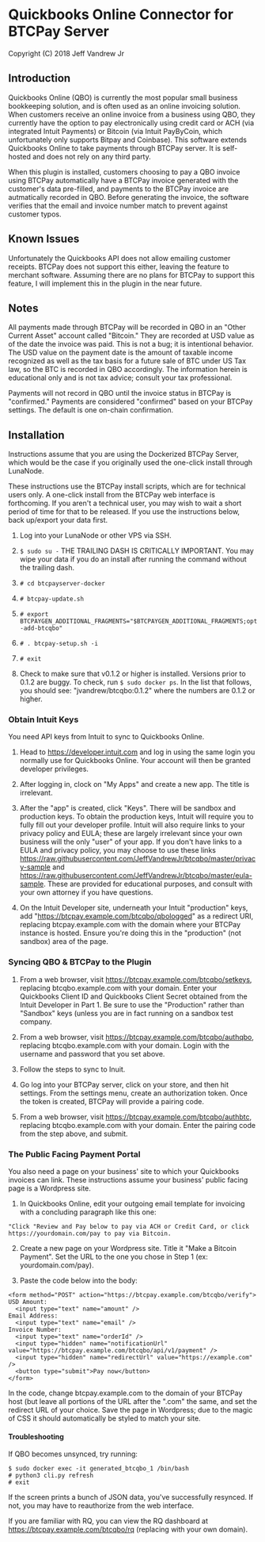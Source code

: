<h1>Quickbooks Online Connector for BTCPay Server</h1>

Copyright (C) 2018 Jeff Vandrew Jr

<h2>Introduction</h2>

Quickbooks Online (QBO) is currently the most popular small business bookkeeping solution, and is often used as an online invoicing solution. When customers receive an online invoice from a business using QBO, they currently have the option to pay electronically using credit card or ACH (via integrated Intuit Payments) or Bitcoin (via Intuit PayByCoin, which unfortunately only supports Bitpay and Coinbase). This software extends Quickbooks Online to take payments through BTCPay server. It is self-hosted and does not rely on any third party.

When this plugin is installed, customers choosing to pay a QBO invoice using BTCPay automatically have a BTCPay invoice generated with the customer's data pre-filled, and payments to the BTCPay invoice are autmatically recorded in QBO. Before generating the invoice, the software verifies that the email and invoice number match to prevent against customer typos.

<h2>Known Issues</h2>

Unfortunately the Quickbooks API does not allow emailing customer receipts. BTCPay does not support this either, leaving the feature to merchant software. Assuming there are no plans for BTCPay to support this feature, I will implement this in the plugin in the near future.

<h2>Notes</h2>

All payments made through BTCPay will be recorded in QBO in an "Other Current Asset" account called "Bitcoin." They are recorded at USD value as of the date the invoice was paid. This is not a bug; it is intentional behavior. The USD value on the payment date is the amount of taxable income recognized as well as the tax basis for a future sale of BTC under US Tax law, so the BTC is recorded in QBO accordingly. The information herein is educational only and is not tax advice; consult your tax professional.

Payments will not record in QBO until the invoice status in BTCPay is "confirmed." Payments are considered "confirmed" based on your BTCPay settings. The default is one on-chain confirmation.

<h2>Installation</h2>

Instructions assume that you are using the Dockerized BTCPay Server, which would be the case if you originally used the one-click install through LunaNode.

These instructions use the BTCPay install scripts, which are for technical users only. A one-click install from the BTCPay web interface is forthcoming. If you aren't a technical user, you may wish to wait a short period of time for that to be released. If you use the instructions below, back up/export your data first.

1. Log into your LunaNode or other VPS via SSH.

2. `$ sudo su -` THE TRAILING DASH IS CRITICALLY IMPORTANT. You may wipe your data if you do an install after running the command without the trailing dash.

3. `# cd btcpayserver-docker`

4. `# btcpay-update.sh`

4. `# export BTCPAYGEN_ADDITIONAL_FRAGMENTS="$BTCPAYGEN_ADDITIONAL_FRAGMENTS;opt-add-btcqbo"`

5. `# . btcpay-setup.sh -i`

6. `# exit`

7. Check to make sure that v0.1.2 or higher is installed. Versions prior to 0.1.2 are buggy. To check, run `$ sudo docker ps`. In the list that follows, you should see: "jvandrew/btcqbo:0.1.2" where the numbers are 0.1.2 or higher.

<h3>Obtain Intuit Keys</h3>

You need API keys from Intuit to sync to Quickbooks Online.

1. Head to https://developer.intuit.com and log in using the same login you normally use for Quickbooks Online. Your account will then be granted developer privileges.

2. After logging in, clock on "My Apps" and create a new app. The title is irrelevant.

3. After the "app" is created, click "Keys". There will be sandbox and production keys. To obtain the production keys, Intuit will require you to fully fill out your developer profile. Intuit will also require links to your privacy policy and EULA; these are largely irrelevant since your own business will the only "user" of your app. If you don't have links to a EULA and privacy policy, you may choose to use these links https://raw.githubusercontent.com/JeffVandrewJr/btcqbo/master/privacy-sample and https://raw.githubusercontent.com/JeffVandrewJr/btcqbo/master/eula-sample. These are provided for educational purposes, and consult with your own attorney if you have questions. 

4. On the Intuit Developer site, underneath your Intuit "production" keys, add "https://btcpay.example.com/btcqbo/qbologged" as a redirect URI, replacing btcpay.example.com with the domain where your BTCPay instance is hosted. Ensure you're doing this in the "production" (not sandbox) area of the page.

<h3>Syncing QBO & BTCPay to the Plugin</h3>

1. From a web browser, visit https://btcpay.example.com/btcqbo/setkeys, replacing btcqbo.example.com with your domain. Enter your Quickbooks Client ID and Quickbooks Client Secret obtained from the Intuit Developer in Part 1. Be sure to use the "Production" rather than "Sandbox" keys (unless you are in fact running on a sandbox test company.

2. From a web browser, visit https://btcpay.example.com/btcqbo/authqbo, replacing btcqbo.example.com with your domain. Login with the username and password that you set above.

3. Follow the steps to sync to Inuit.

4. Go log into your BTCPay server, click on your store, and then hit settings. From the settings menu, create an authorization token. Once the token is created, BTCPay will provide a pairing code.

5. From a web browser, visit https://btcpay.example.com/btcqbo/authbtc, replacing btcqbo.example.com with your domain. Enter the pairing code from the step above, and submit.

<h3>The Public Facing Payment Portal</h3>

You also need a page on your business' site to which your Quickbooks invoices can link. These instructions assume your business' public facing page is a Wordpress site. 

1. In Quickbooks Online, edit your outgoing email template for invoicing with a concluding paragraph like this one:
```
"Click "Review and Pay below to pay via ACH or Credit Card, or click https://yourdomain.com/pay to pay via Bitcoin.
```

2. Create a new page on your Wordpress site. Title it "Make a Bitcoin Payment". Set the URL to the one you chose in Step 1 (ex: yourdomain.com/pay).

3. Paste the code below into the body:
```
<form method="POST" action="https://btcpay.example.com/btcqbo/verify">
USD Amount:
  <input type="text" name="amount" />
Email Address:
  <input type="text" name="email" />
Invoice Number:
  <input type="text" name="orderId" />
  <input type="hidden" name="notificationUrl" value="https://btcpay.example.com/btcqbo/api/v1/payment" />
  <input type="hidden" name="redirectUrl" value="https://example.com" />
  <button type="submit">Pay now</button>
</form>
```
In the code, change btcpay.example.com to the domain of your BTCPay host (but leave all portions of the URL after the ".com" the same, and set the redirect URL of your choice. Save the page in Wordpress; due to the magic of CSS it should automatically be styled to match your site.

<h4>Troubleshooting</h4>

If QBO becomes unsynced, try running:
```
$ sudo docker exec -it generated_btcqbo_1 /bin/bash
# python3 cli.py refresh
# exit
```
If the screen prints a bunch of JSON data, you've successfully resynced. If not, you may have to reauthorize from the web interface.

If you are familiar with RQ, you can view the RQ dashboard at https://btcpay.example.com/btcqbo/rq (replacing with your own domain).
